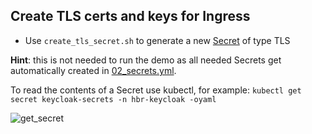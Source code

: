 ## Create TLS certs and keys for Ingress

* Use `create_tls_secret.sh` to generate a new [Secret](https://kubernetes.io/docs/concepts/configuration/secret/) of type TLS

**Hint**: this is not needed to run the demo as all needed Secrets get automatically created in [02_secrets.yml](../02_secrets.yml).

To read the contents of a Secret use kubectl, for example: `kubectl get secret keycloak-secrets -n hbr-keycloak -oyaml`

![get_secret](../../../images/get_secret.png)